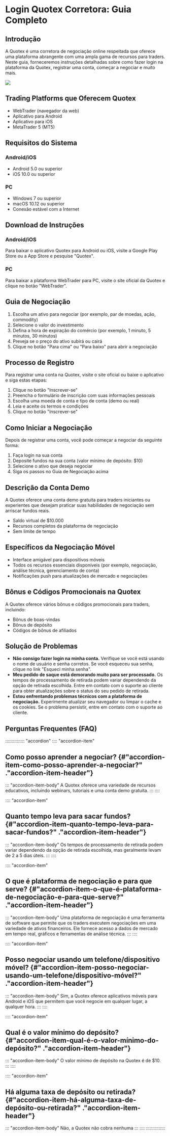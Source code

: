 # Login Quotex Corretora: Guia Completo

## Introdução

A Quotex é uma corretora de negociação online respeitada que oferece uma
plataforma abrangente com uma ampla gama de recursos para traders. Neste
guia, forneceremos instruções detalhadas sobre como fazer login na
plataforma da Quotex, registrar uma conta, começar a negociar e muito
mais.

[![](https://static.quotex.io/files/12_en/300_250.jpg)](https://traff.sbs/brokerqxlid)

## Trading Platforms que Oferecem Quotex

-   WebTrader (navegador da web)
-   Aplicativo para Android
-   Aplicativo para iOS
-   MetaTrader 5 (MT5)

## Requisitos do Sistema

### Android/iOS

-   Android 5.0 ou superior
-   iOS 10.0 ou superior

### PC

-   Windows 7 ou superior
-   macOS 10.12 ou superior
-   Conexão estável com a Internet

## Download de Instruções

### Android/iOS

Para baixar o aplicativo Quotex para Android ou iOS, visite a Google
Play Store ou a App Store e pesquise "Quotex".

### PC

Para baixar a plataforma WebTrader para PC, visite o site oficial da
Quotex e clique no botão "WebTrader".

## Guia de Negociação

1.  Escolha um ativo para negociar (por exemplo, par de moedas, ação,
    commodity)
2.  Selecione o valor do investimento
3.  Defina a hora de expiração do comércio (por exemplo, 1 minuto, 5
    minutos, 30 minutos)
4.  Preveja se o preço do ativo subirá ou cairá
5.  Clique no botão "Para cima" ou "Para baixo" para abrir a
    negociação

## Processo de Registro

Para registrar uma conta na Quotex, visite o site oficial ou baixe o
aplicativo e siga estas etapas:

1.  Clique no botão "Inscrever-se"
2.  Preencha o formulário de inscrição com suas informações pessoais
3.  Escolha uma moeda de conta e tipo de conta (demo ou real)
4.  Leia e aceite os termos e condições
5.  Clique no botão "Inscrever-se"

## Como Iniciar a Negociação

Depois de registrar uma conta, você pode começar a negociar da seguinte
forma:

1.  Faça login na sua conta
2.  Deposite fundos na sua conta (valor mínimo de depósito: \$10)
3.  Selecione o ativo que deseja negociar
4.  Siga os passos no Guia de Negociação acima

## Descrição da Conta Demo

A Quotex oferece uma conta demo gratuita para traders iniciantes ou
experientes que desejam praticar suas habilidades de negociação sem
arriscar fundos reais.

-   Saldo virtual de \$10.000
-   Recursos completos da plataforma de negociação
-   Sem limite de tempo

## Específicos da Negociação Móvel

-   Interface amigável para dispositivos móveis
-   Todos os recursos essenciais disponíveis (por exemplo, negociação,
    análise técnica, gerenciamento de conta)
-   Notificações push para atualizações de mercado e negociações

## Bônus e Códigos Promocionais na Quotex

A Quotex oferece vários bônus e códigos promocionais para traders,
incluindo:

-   Bônus de boas-vindas
-   Bônus de depósito
-   Códigos de bônus de afiliados

## Solução de Problemas

-   **Não consigo fazer login na minha conta.** Verifique se você está
    usando o nome de usuário e senha corretos. Se você esqueceu sua
    senha, clique no link "Esqueci minha senha".
-   **Meu pedido de saque está demorando muito para ser processado.** Os
    tempos de processamento de retirada podem variar dependendo da opção
    de retirada escolhida. Entre em contato com o suporte ao cliente
    para obter atualizações sobre o status do seu pedido de retirada.
-   **Estou enfrentando problemas técnicos com a plataforma de
    negociação.** Experimente atualizar seu navegador ou limpar o cache
    e os cookies. Se o problema persistir, entre em contato com o
    suporte ao cliente.

## Perguntas Frequentes (FAQ)

::::::::::::::: \"accordion\"
:::: \"accordion-item\"
## Como posso aprender a negociar? {#"accordion-item-como-posso-aprender-a-negociar?" ."accordion-item-header"}

::: \"accordion-item-body\"
A Quotex oferece uma variedade de recursos educativos, incluindo
webinars, tutoriais e uma conta demo gratuita.
:::
::::

:::: \"accordion-item\"
## Quanto tempo leva para sacar fundos? {#"accordion-item-quanto-tempo-leva-para-sacar-fundos?" ."accordion-item-header"}

::: \"accordion-item-body\"
Os tempos de processamento de retirada podem variar dependendo da opção
de retirada escolhida, mas geralmente levam de 2 a 5 dias úteis.
:::
::::

:::: \"accordion-item\"
## O que é plataforma de negociação e para que serve? {#"accordion-item-o-que-é-plataforma-de-negociação-e-para-que-serve?" ."accordion-item-header"}

::: \"accordion-item-body\"
Uma plataforma de negociação é uma ferramenta de software que permite
que os traders executem negociações em uma variedade de ativos
financeiros. Ele fornece acesso a dados de mercado em tempo real,
gráficos e ferramentas de análise técnica.
:::
::::

:::: \"accordion-item\"
## Posso negociar usando um telefone/dispositivo móvel? {#"accordion-item-posso-negociar-usando-um-telefone/dispositivo-móvel?" ."accordion-item-header"}

::: \"accordion-item-body\"
Sim, a Quotex oferece aplicativos móveis para Android e iOS que permitem
que você negocie em qualquer lugar, a qualquer hora.
:::
::::

:::: \"accordion-item\"
## Qual é o valor mínimo do depósito? {#"accordion-item-qual-é-o-valor-mínimo-do-depósito?" ."accordion-item-header"}

::: \"accordion-item-body\"
O valor mínimo de depósito na Quotex é de \$10.
:::
::::

:::: \"accordion-item\"
## Há alguma taxa de depósito ou retirada? {#"accordion-item-há-alguma-taxa-de-depósito-ou-retirada?" ."accordion-item-header"}

::: \"accordion-item-body\"
Não, a Quotex não cobra nenhuma
:::
::::
:::::::::::::::

